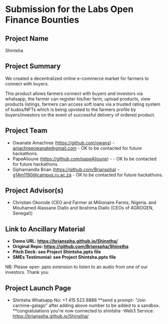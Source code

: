 # Submission for the Labs Open Finance Bounties

## Project Name
Shintsha

## Project Summary
We created a decentralized online e-commerce market for farmers to connect with buyers.

This product allows farmers connect with buyers and investors via whatsapp, the farmer can register his/her farm, upload products, view products listings, farmers can access soft loans via a trusted rating system of kudos/NFTs which is being upvoted to the farmers profile by buyers/investors on the event of successful delivery of ordered product.

## Project Team
* Owanate Amachree (https://github.com/owans) - amachreeowanate@gmail.com - OK to be contacted for future hackathons.
* PapeAlioune (https://github.com/papeAlioune) -  - OK to be contacted for future hackathons.
* Siphamandla Brian (https://github.com/Brianspha) -  g14m1190@campus.ru.ac.za - OK to be contacted for future hackathons.


## Project Advisor(s)
* Christian Okorode (CEO and Farmer at Millionaire Farms, Nigeria. and Mouhamed Alassane Diallo and Ibrahima Diallo (CEOs of AGROGEN, Senegal))

## Link to Ancillary Material

- **Demo URL: https://brianspha.github.io/Shinstha/**
- **Original Repo: https://github.com/Brianspha/Shinstha**
- **Pitch Deck: see Project Shintsha.pptx file**
- **SMEs Testimonial: see Project Shintsha.pptx file**

NB: Please open .pptx extension to listen to an audio from one of our investors. Thank you

## Project Launch Page

- Shintsha Whatsapp No: +1 415 523 8886 
**send a prompt- "Join carmine-galago" after adding above number to be added to a sandbox.
**congratulations you're now connected to shintsha
-Web3 Service: https://brianspha.github.io/Shinstha/
